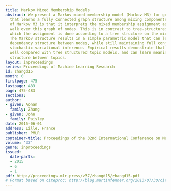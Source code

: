 ```yaml
---
title: Markov Mixed Membership Models
abstract: We present a Markov mixed membership model (Markov M3) for grouped data
  that learns a fully connected graph structure among mixing components. A key feature
  of Markov M3 is that it interprets the mixed membership assignment as a Markov random
  walk over this graph of nodes. This is in contrast to tree-structured models in
  which the assignment is done according to a tree structure on the mixing components.
  The Markov structure results in a simple parametric model that can learn a complex
  dependency structure between nodes, while still maintaining full conjugacy for closed-form
  stochastic variational inference. Empirical results demonstrate that Markov M3 performs
  well compared with tree structured topic models, and can learn meaningful dependency
  structure between topics.
layout: inproceedings
series: Proceedings of Machine Learning Research
id: zhangd15
month: 0
firstpage: 475
lastpage: 483
page: 475-483
sections: 
author:
- given: Aonan
  family: Zhang
- given: John
  family: Paisley
date: 2015-06-01
address: Lille, France
publisher: PMLR
container-title: Proceedings of the 32nd International Conference on Machine Learning
volume: '37'
genre: inproceedings
issued:
  date-parts:
  - 2015
  - 6
  - 1
pdf: http://proceedings.mlr.press/v37/zhangd15/zhangd15.pdf
# Format based on citeproc: http://blog.martinfenner.org/2013/07/30/citeproc-yaml-for-bibliographies/
---
```

